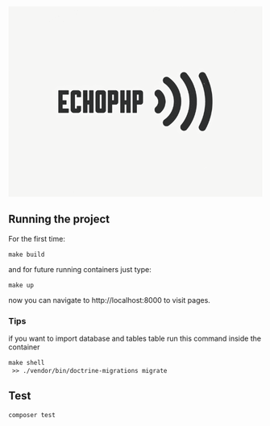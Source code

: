 ![echoPHP Logo](./logo.png)


## Running the project
For the first time:
```
make build
```
and for future running containers just type:
```
make up
```
now you can navigate to http://localhost:8000 to visit pages.

### Tips
if you want to import database and tables table run this command inside the container
```
make shell
 >> ./vendor/bin/doctrine-migrations migrate
```

## Test
```
composer test
```